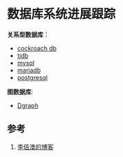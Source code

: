 <!-- toc -->
# 数据库系统进展跟踪

**关系型数据库**：

* [cockroach db](https://www.cockroachlabs.com/blog/)
* [tidb](https://pingcap.com/blog-cn/)
* [mysql](https://www.mysql.com/)
* [mariadb](https://mariadb.org/)
* [postgresql](https://www.postgresql.org/)

**图数据库**: 

* [Dgraph](https://dgraph.io/)


## 参考

1. [李佶澳的博客][1]

[1]: https://www.lijiaocn.com "李佶澳的博客"
